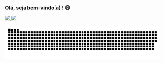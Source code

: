 ### Olá, seja bem-vindo(a) ! 😄

<!--
**GuilhermeCastelo/GuilhermeCastelo** is a ✨ _special_ ✨ repository because its `README.md` (this file) appears on your GitHub profile.

Here are some ideas to get you started:

- 🔭 I’m currently working on ...
- 🌱 I’m currently learning ...
- 👯 I’m looking to collaborate on ...
- 🤔 I’m looking for help with ...
- 💬 Ask me about ...
- 📫 How to reach me: ...
- 😄 Pronouns: ...
- ⚡ Fun fact: ...
-->

<div>
  <a href="https://github.com/rafaballerini">
  <img height="150em" src="https://github-readme-stats.vercel.app/api?username=GuilhermeCastelo&show_icons=true&theme=dark&include_all_commits=true&count_private=true"/>
  <img height="150em" src="https://github-readme-stats.vercel.app/api/top-langs/?username=GuilhermeCastelo&langs_count=16&theme=dark"/>
</div>

![Snake animation](https://github.com/GuilhermeCastelo/GuilhermeCastelo/blob/output/github-contribution-grid-snake.svg)

